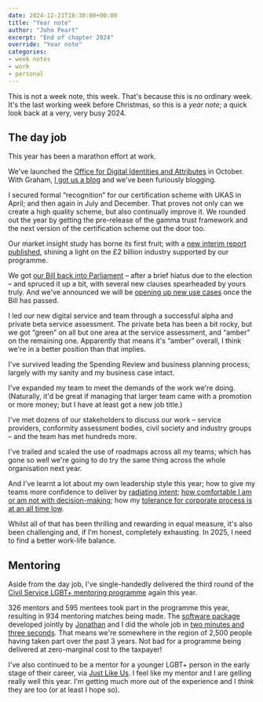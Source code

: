 ```yaml
---
date: 2024-12-21T18:30:00+00:00
title: "Year note"
author: "John Peart"
excerpt: "End of chapter 2024"
override: "Year note"
categories:
- week notes
- work
- personal
---
```


This is not a week note, this week. That's because this is no ordinary week. It's the last working week before Christmas, so this is a *year note*; a quick look back at a very, very busy 2024.

## The day job

This year has been a marathon effort at work. 

We've launched the [Office for Digital Identities and Attributes](//gov.uk/ofdia) in October. With Graham, [I got us a blog](//enablingdigitalidentity.blog.gov.uk/) and we've been furiously blogging.

I secured formal “recognition” for our certification scheme with UKAS in April; and then again in July and December. That proves not only can we create a high quality scheme, but also continually improve it. We rounded out the year by getting the pre-release of the gamma trust framework and the next version of the certification scheme out the door too.

Our market insight study has borne its first fruit; with a [new interim report published](https://www.gov.uk/government/publications/digital-identity-sectoral-analysis-interim-findings), shining a light on the £2 billion industry supported by our programme.

We got [our Bill back into Parliament](https://bills.parliament.uk/bills/3825) – after a brief hiatus due to the election – and spruced it up a bit, with several new clauses spearheaded by yours truly. And we've announced we will be [opening up new use cases](https://enablingdigitalidentity.blog.gov.uk/2024/12/21/using-a-digital-identity-to-buy-alcohol-safely-and-securely/) once the Bill has passed.

I led our new digital service and team through a successful alpha and private beta service assessment. The private beta has been a bit rocky, but we got “green” on all but one area at the service assessment, and “amber” on the remaining one. Apparently that means it's “amber” overall, I think we're in a better position than that implies.

I've survived leading the Spending Review and business planning process; largely with my sanity and my business case intact.

I've expanded my team to meet the demands of the work we're doing. (Naturally, it'd be great if managing that larger team came with a promotion or more money; but I have at least got a new job title.)

I've met dozens of our stakeholders to discuss our work – service providers, conformity assessment bodies, civil society and industry groups – and the team has met hundreds more.

I've trailed and scaled the use of roadmaps across all my teams; which has gone so well we're going to do try the same thing across the whole organisation next year.

And I've learnt a lot about my own leadership style this year; how to give my teams more confidence to deliver by [radiating intent](/2024/02/17/broadcasting-philosophies-at-work/); [how comfortable I am or am not with decision-making](/weeknote/2024/04/12/); how my [tolerance for corporate process is at an all time low](/weeknote/2024/08/04/).

Whilst all of that has been thrilling and rewarding in equal measure, it's also been challenging and, if I'm honest, completely exhausting. In 2025, I need to find a better work-life balance.

## Mentoring

Aside from the day job, I've single-handedly delivered the third round of the [Civil Service LGBT+ mentoring programme](//civilservice.lgbt/mentoring) again this year.

326 mentors and 595 mentees took part in the programme this year, resulting in 934 mentoring matches being made. The [software package](https://www.mentormatching.online) developed jointly by [Jonathan](https://caffeinatedpunctuation.co.uk) and I did the whole job in [two minutes and three seconds](/weeknote/2024/04/20/). That means we're somewhere in the region of 2,500 people having taken part over the past 3 years. Not bad for a programme being delivered at zero-marginal cost to the taxpayer!

I've also continued to be a mentor for a younger LGBT+ person in the early stage of their career, via [Just Like Us](https://justlikeus.org). I feel like my mentor and I are gelling really well this year. I'm getting much more out of the experience and I *think* they are too (or at least I hope so).